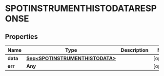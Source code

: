 

# SPOTINSTRUMENTHISTODATARESPONSE


## Properties

Name | Type | Description | Notes
------------ | ------------- | ------------- | -------------
**data** | [**Seq&lt;SPOTINSTRUMENTHISTODATA&gt;**](SPOTINSTRUMENTHISTODATA.md) |  |  [optional]
**err** | **Any** |  |  [optional]



